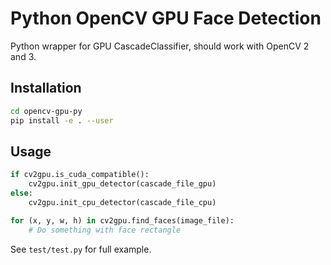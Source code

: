 # Python OpenCV GPU Face Detection

Python wrapper for GPU CascadeClassifier, should work with OpenCV 2 and 3.

## Installation

```bash
cd opencv-gpu-py
pip install -e . --user
```

## Usage

```python
if cv2gpu.is_cuda_compatible():
    cv2gpu.init_gpu_detector(cascade_file_gpu)
else:
    cv2gpu.init_cpu_detector(cascade_file_cpu)

for (x, y, w, h) in cv2gpu.find_faces(image_file):
    # Do something with face rectangle
```

See `test/test.py` for full example.
